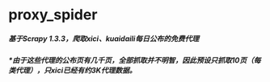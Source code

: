 # proxy_spider

#####  基于Scrapy 1.3.3，爬取xici、kuaidaili每日公布的免费代理
#####  *由于这些代理的公布页有几千页，全部抓取并不明智，因此预设只抓取10页（每类代理），只xici已经有约3K代理数据。
